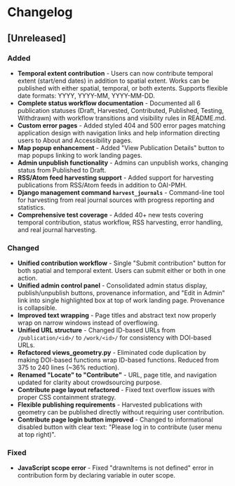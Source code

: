# Changelog

## [Unreleased]

### Added

- **Temporal extent contribution** - Users can now contribute temporal extent (start/end dates) in addition to spatial extent. Works can be published with either spatial, temporal, or both extents. Supports flexible date formats: YYYY, YYYY-MM, YYYY-MM-DD.
- **Complete status workflow documentation** - Documented all 6 publication statuses (Draft, Harvested, Contributed, Published, Testing, Withdrawn) with workflow transitions and visibility rules in README.md.
- **Custom error pages** - Added styled 404 and 500 error pages matching application design with navigation links and help information directing users to About and Accessibility pages.
- **Map popup enhancement** - Added "View Publication Details" button to map popups linking to work landing pages.
- **Admin unpublish functionality** - Admins can unpublish works, changing status from Published to Draft.
- **RSS/Atom feed harvesting support** - Added support for harvesting publications from RSS/Atom feeds in addition to OAI-PMH.
- **Django management command `harvest_journals`** - Command-line tool for harvesting from real journal sources with progress reporting and statistics.
- **Comprehensive test coverage** - Added 40+ new tests covering temporal contribution, status workflow, RSS harvesting, error handling, and real journal harvesting.

### Changed

- **Unified contribution workflow** - Single "Submit contribution" button for both spatial and temporal extent. Users can submit either or both in one action.
- **Unified admin control panel** - Consolidated admin status display, publish/unpublish buttons, provenance information, and "Edit in Admin" link into single highlighted box at top of work landing page. Provenance is collapsible.
- **Improved text wrapping** - Page titles and abstract text now properly wrap on narrow windows instead of overflowing.
- **Unified URL structure** - Changed ID-based URLs from `/publication/<id>/` to `/work/<id>/` for consistency with DOI-based URLs.
- **Refactored views_geometry.py** - Eliminated code duplication by making DOI-based functions wrap ID-based functions. Reduced from 375 to 240 lines (~36% reduction).
- **Renamed "Locate" to "Contribute"** - URL, page title, and navigation updated for clarity about crowdsourcing purpose.
- **Contribute page layout refactored** - Fixed text overflow issues with proper CSS containment strategy.
- **Flexible publishing requirements** - Harvested publications with geometry can be published directly without requiring user contribution.
- **Contribute page login button improved** - Changed to informational disabled button with clear text: "Please log in to contribute (user menu at top right)".

### Fixed

- **JavaScript scope error** - Fixed "drawnItems is not defined" error in contribution form by declaring variable in outer scope.
